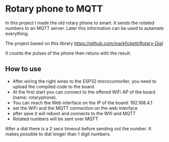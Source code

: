 # Rotary phone to MQTT

In this project I made the old rotary phone to smart. It sends the rotated numbers to an MQTT server. Later this information can be used to autamate everything.

The project based on this library
https://github.com/markfickett/Rotary-Dial

It counts the pulses of the phone then retuns with the result.

## How to use

- After wiring the right wires to the ESP32 microcontorller, you need to upload the compiled code to the board.
- At the first start you can connect to the offered WiFi AP of the board (name: rotaryphone).
- You can reach the Web interface on the IP of the board: 192.168.4.1
- set the WiFi and the MQTT connection on the web interface
- after save it will reboot and connects to the Wifi and MQTT
- Rotated numbers will be sent over MQTT

After a dial there is a 2 secs timeout before sending out the number. It makes possible to dial longer than 1 digit numbers.
